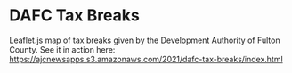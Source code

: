 # DAFC Tax Breaks

Leaflet.js map of tax breaks given by the Development Authority of Fulton County. See it in action here: https://ajcnewsapps.s3.amazonaws.com/2021/dafc-tax-breaks/index.html
